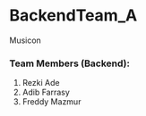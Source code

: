 # BackendTeam_A

Musicon

### Team Members (Backend):

1. Rezki Ade
2. Adib Farrasy
3. Freddy Mazmur
